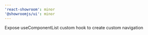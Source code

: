 ```yaml
---
'react-showroom': minor
'@showroomjs/ui': minor
---
```


Expose useComponentList custom hook to create custom navigation
